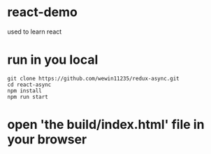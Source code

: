 # react-demo
used to learn react
# run in you local
```
git clone https://github.com/wewin11235/redux-async.git
cd react-async
npm install
npm run start
```
# open 'the build/index.html' file in your browser
